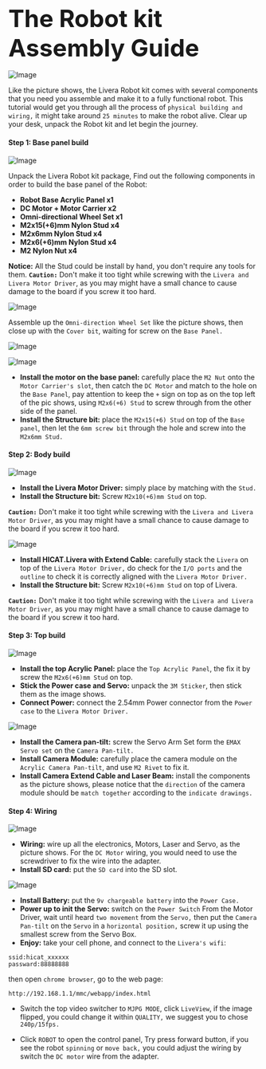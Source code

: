 ### <font size=40>__The Robot kit Assembly Guide__</font>

![Image](/img/robotAssemGuide/robotAssem1.png)

Like the picture shows, the Livera Robot kit comes with several components that you need you assemble and make it to a fully functional robot. This tutorial would get you through all the process of `physical building and wiring,` it might take around `25 minutes` to make the robot alive. Clear up your desk, unpack the Robot kit and let begin the journey.

#### __Step 1: Base panel build__

![Image](img/robotAssemGuide/robotAssem2.jpg)

Unpack the Livera Robot kit package, Find out the following components in order to build the base panel of the Robot:

- __Robot Base Acrylic Panel x1__
- __DC Motor + Motor Carrier x2__
- __Omni-directional Wheel Set x1__
- __M2x15(+6)mm Nylon Stud x4__
- __M2x6mm Nylon Stud x4__
- __M2x6(+6)mm Nylon Stud x4__
- __M2 Nylon Nut x4__

__Notice:__ All the Stud could be install by hand, you don't require any tools for them.
__`Caution:`__ Don't make it too tight while screwing with the `Livera and Livera Motor Driver`, as you may might have a small chance to cause damage to the board if you screw it too hard. 
 

![Image](img/robotAssemGuide/robotAssem3.jpg)

Assemble up the `Omni-direction Wheel Set` like the picture shows, then close up with the `Cover bit`, waiting for screw on the `Base Panel.` 

![Image](img/robotAssemGuide/robotAssem4.jpg)

![Image](img/robotAssemGuide/robotAssem5.jpg)

- __Install the motor on the base panel:__ carefully place the `M2 Nut` onto the `Motor Carrier's slot`, then catch the `DC Motor` and match to the hole on the `Base Panel`, pay attention to keep the `+` sign on top as on the top left of the pic shows, using `M2x6(+6) Stud` to screw through from the other side of the panel.
- __Install the Structure bit:__ place the `M2x15(+6) Stud` on top of the `Base panel`, then let the `6mm screw bit` through the hole and screw into the `M2x6mm Stud.`

#### __Step 2: Body build__

![Image](img/robotAssemGuide/robotAssem6.jpg)

- __Install the Livera Motor Driver:__ simply place by matching with the `Stud.`
- __Install the Structure bit:__ Screw `M2x10(+6)mm Stud` on top.

__`Caution:`__ Don't make it too tight while screwing with the `Livera and Livera Motor Driver`, as you may might have a small chance to cause damage to the board if you screw it too hard. 


![Image](img/robotAssemGuide/robotAssem7.jpg)

- __Install HICAT.Livera with Extend Cable:__ carefully stack the `Livera` on top of the `Livera Motor Driver,` do check for the `I/O ports` and the `outline` to check it is correctly aligned with the `Livera Motor Driver.`
- __Install the Structure bit:__ Screw `M2x10(+6)mm Stud` on top of Livera.

__`Caution:`__ Don't make it too tight while screwing with the `Livera and Livera Motor Driver`, as you may might have a small chance to cause damage to the board if you screw it too hard.

#### __Step 3: Top build__

![Image](img/robotAssemGuide/robotAssem8.jpg)

- __Install the top Acrylic Panel:__ place the `Top Acrylic Panel`, the fix it by screw the `M2x6(+6)mm Stud` on top.
- __Stick the Power case and Servo:__ unpack the `3M Sticker`, then stick them as the image shows.
- __Connect Power:__ connect the 2.54mm Power connector from the `Power case` to the `Livera Motor Driver.`


![Image](img/robotAssemGuide/robotAssem9.jpg)

- __Install the Camera pan-tilt:__ screw the Servo Arm Set form the `EMAX Servo set` on the `Camera Pan-tilt.`
- __Install Camera Module:__ carefully place the camera module on the `Acrylic Camera Pan-tilt`, and use `M2 Rivet` to fix it.
- __Install Camera Extend Cable and Laser Beam:__ install the components as the picture shows, please notice that the `direction` of the camera module should be `match together` according to the `indicate drawings.`

#### __Step 4: Wiring__

![Image](img/robotAssemGuide/robotAssem10.jpg)

- __Wiring:__ wire up all the electronics, Motors, Laser and Servo, as the picture shows. For the `DC Motor` wiring, you would need to use the screwdriver to fix the wire into the adapter.
- __Install SD card:__ put the `SD card` into the SD slot.

![Image](img/robotAssemGuide/robotAssem11.jpg)

- __Install Battery:__ put the `9v chargeable battery` into the `Power Case.`
- __Power up to init the Servo:__ switch on the `Power Switch` From the Motor Driver, wait until heard `two movement` from the `Servo,` then put the `Camera Pan-tilt` on the `Servo` in a `horizontal position,` screw it up using the smallest screw from the Servo Box.
- __Enjoy:__ take your cell phone, and connect to the `Livera's wifi`:

```
ssid:hicat_xxxxxx
passward:88888888
```

 then open `chrome browser`, go to the web page:

```
http://192.168.1.1/mmc/webapp/index.html
``` 


- Switch the top video switcher to `MJPG MODE`, click `LiveView`, if the image flipped, you could change it within `QUALITY,` we suggest you to chose `240p/15fps.`

- Click `ROBOT` to open the control panel, Try press forward button, if you see the robot `spinning` or `move back,` you could adjust the wiring by switch the `DC motor` wire from the adapter.